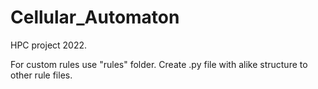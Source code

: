 # Cellular_Automaton
HPC project 2022.

For custom rules use "rules" folder. Create .py file with alike structure to other rule files.
